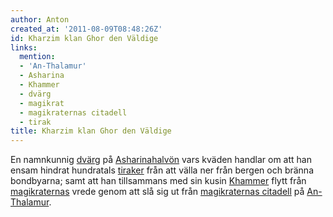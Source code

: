 ```yaml
---
author: Anton
created_at: '2011-08-09T08:48:26Z'
id: Kharzim klan Ghor den Väldige
links:
  mention:
  - 'An-Thalamur'
  - Asharina
  - Khammer
  - dvärg
  - magikrat
  - magikraternas citadell
  - tirak
title: Kharzim klan Ghor den Väldige
---
```


En namnkunnig [dvärg] på [Asharinahalvön] vars kväden handlar om att han ensam hindrat hundratals
[tiraker] från att välla ner från bergen och bränna bondbyarna; samt att han tillsammans med sin
kusin [Khammer] flytt från [magikraternas] vrede genom att slå sig ut från [magikraternas citadell]
på [An-Thalamur].

  [dvärg]: dvärg
  [Asharinahalvön]: Asharina
  [tiraker]: tirak
  [Khammer]: Khammer
  [magikraternas]: magikrat
  [magikraternas citadell]: magikraternas_citadell
  [An-Thalamur]: An-Thalamur
